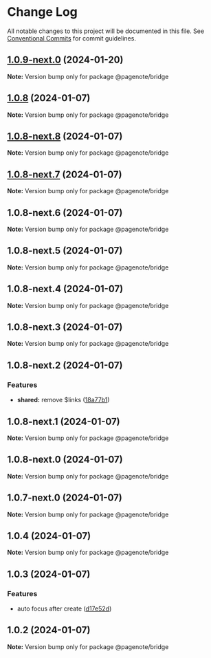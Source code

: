 # Change Log

All notable changes to this project will be documented in this file.
See [Conventional Commits](https://conventionalcommits.org) for commit guidelines.

## [1.0.9-next.0](https://github.com/rowthan/pagenote/compare/@pagenote/bridge@1.0.8...@pagenote/bridge@1.0.9-next.0) (2024-01-20)

**Note:** Version bump only for package @pagenote/bridge





## [1.0.8](https://github.com/rowthan/pagenote/compare/@pagenote/bridge@1.0.3...@pagenote/bridge@1.0.8) (2024-01-07)

**Note:** Version bump only for package @pagenote/bridge





## [1.0.8-next.8](https://github.com/rowthan/pagenote/compare/@pagenote/bridge@1.0.8-next.7...@pagenote/bridge@1.0.8-next.8) (2024-01-07)

**Note:** Version bump only for package @pagenote/bridge





## [1.0.8-next.7](https://github.com/rowthan/pagenote/compare/@pagenote/bridge@1.0.8-next.6...@pagenote/bridge@1.0.8-next.7) (2024-01-07)

**Note:** Version bump only for package @pagenote/bridge





## 1.0.8-next.6 (2024-01-07)

**Note:** Version bump only for package @pagenote/bridge





## 1.0.8-next.5 (2024-01-07)

**Note:** Version bump only for package @pagenote/bridge





## 1.0.8-next.4 (2024-01-07)

**Note:** Version bump only for package @pagenote/bridge





## 1.0.8-next.3 (2024-01-07)

**Note:** Version bump only for package @pagenote/bridge





## 1.0.8-next.2 (2024-01-07)


### Features

* **shared:** remove $links ([18a77b1](https://github.com/rowthan/pagenote/commit/18a77b11fbe1ffcede483f7af12ed0506c2afee9))





## 1.0.8-next.1 (2024-01-07)

**Note:** Version bump only for package @pagenote/bridge





## 1.0.8-next.0 (2024-01-07)

**Note:** Version bump only for package @pagenote/bridge





## 1.0.7-next.0 (2024-01-07)

**Note:** Version bump only for package @pagenote/bridge





## 1.0.4 (2024-01-07)

**Note:** Version bump only for package @pagenote/bridge





## 1.0.3 (2024-01-07)


### Features

* auto focus after create ([d17e52d](https://github.com/rowthan/pagenote/commit/d17e52d7279791415aebb5b58c8c792baa1a5606))





## 1.0.2 (2024-01-07)

**Note:** Version bump only for package @pagenote/bridge
